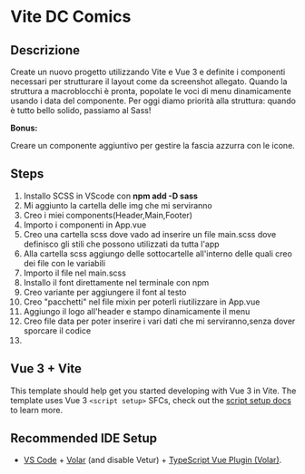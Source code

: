 Vite DC Comics
======

## Descrizione

Create un nuovo progetto utilizzando Vite e Vue 3 e definite i componenti necessari per strutturare il layout come da screenshot allegato.
Quando la struttura a macroblocchi è pronta, popolate le voci di menu dinamicamente usando i data del componente.
Per oggi diamo priorità alla struttura: quando è tutto bello solido, passiamo al Sass!

**Bonus:**

Creare un componente aggiuntivo per gestire la fascia azzurra con le icone.

## Steps
1) Installo SCSS in VScode con **npm add -D sass**
1) Mi aggiunto la cartella delle img che mi serviranno
2) Creo i miei components(Header,Main,Footer)
3) Importo i componenti in App.vue
4) Creo una cartella scss dove vado ad inserire un file main.scss dove definisco gli stili che possono utilizzati da tutta l'app
5) Alla cartella scss aggiungo delle sottocartelle all'interno delle quali creo dei file con le variabili
6) Importo il file nel main.scss 
7) Installo il font direttamente nel terminale con npm 
8) Creo variante per aggiungere il font al testo 
9) Creo "pacchetti" nel file mixin per poterli riutilizzare in App.vue
10) Aggiungo il logo all'header e stampo dinamicamente il menu
11) Creo file data per poter inserire i vari dati che mi serviranno,senza dover sporcare il codice
12)

## Vue 3 + Vite

This template should help get you started developing with Vue 3 in Vite. The template uses Vue 3 `<script setup>` SFCs, check out the [script setup docs](https://v3.vuejs.org/api/sfc-script-setup.html#sfc-script-setup) to learn more.

## Recommended IDE Setup

- [VS Code](https://code.visualstudio.com/) + [Volar](https://marketplace.visualstudio.com/items?itemName=Vue.volar) (and disable Vetur) + [TypeScript Vue Plugin (Volar)](https://marketplace.visualstudio.com/items?itemName=Vue.vscode-typescript-vue-plugin).

